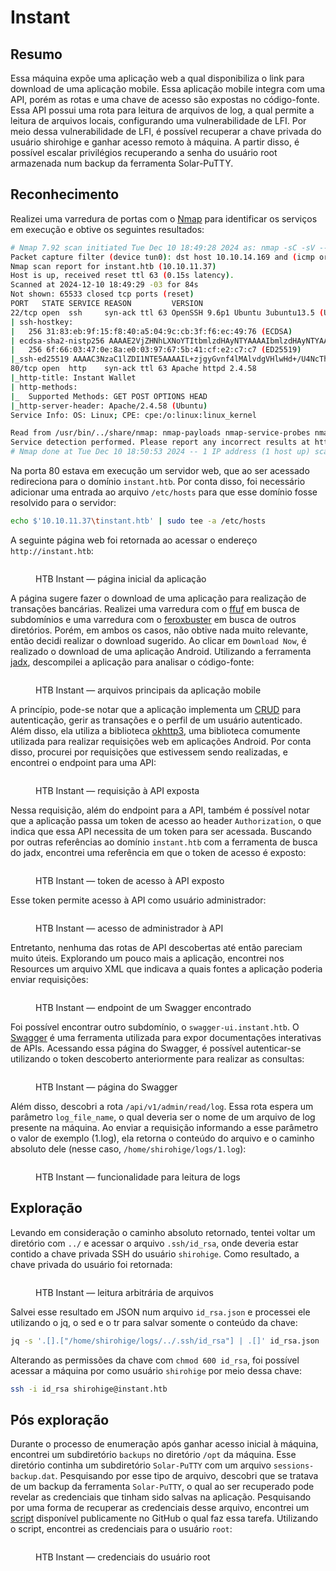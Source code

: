 # Instant

## Resumo

Essa máquina expõe uma aplicação web a qual disponibiliza o link para download de uma aplicação mobile. Essa aplicação mobile integra com uma API, porém as rotas e uma chave de acesso são expostas no código-fonte. Essa API possui uma rota para leitura de arquivos de log, a qual permite a leitura de arquivos locais, configurando uma vulnerabilidade de LFI. Por meio dessa vulnerabilidade de LFI, é possível recuperar a chave privada do usuário shirohige e ganhar acesso remoto à máquina. A partir disso, é possível escalar privilégios recuperando a senha do usuário root armazenada num backup da ferramenta Solar-PuTTY.

## Reconhecimento

Realizei uma varredura de portas com o [Nmap](https://nmap.org/) para identificar os serviços em execução e obtive os seguintes resultados:

```bash
# Nmap 7.92 scan initiated Tue Dec 10 18:49:28 2024 as: nmap -sC -sV --min-rate=1000 -T2 -vvv -p- -oA nmap/full 10.10.11.37
Packet capture filter (device tun0): dst host 10.10.14.169 and (icmp or icmp6 or ((tcp) and (src host 10.10.11.37)))
Nmap scan report for instant.htb (10.10.11.37)
Host is up, received reset ttl 63 (0.15s latency).
Scanned at 2024-12-10 18:49:29 -03 for 84s
Not shown: 65533 closed tcp ports (reset)
PORT   STATE SERVICE REASON         VERSION
22/tcp open  ssh     syn-ack ttl 63 OpenSSH 9.6p1 Ubuntu 3ubuntu13.5 (Ubuntu Linux; protocol 2.0)
| ssh-hostkey: 
|   256 31:83:eb:9f:15:f8:40:a5:04:9c:cb:3f:f6:ec:49:76 (ECDSA)
| ecdsa-sha2-nistp256 AAAAE2VjZHNhLXNoYTItbmlzdHAyNTYAAAAIbmlzdHAyNTYAAABBBMM6fK04LJ4jNNL950Ft7YHPO9NKONYVCbau/+tQKoy3u7J9d8xw2sJaajQGLqTvyWMolbN3fKzp7t/s/ZMiZNo=
|   256 6f:66:03:47:0e:8a:e0:03:97:67:5b:41:cf:e2:c7:c7 (ED25519)
|_ssh-ed25519 AAAAC3NzaC1lZDI1NTE5AAAAIL+zjgyGvnf4lMAlvdgVHlwHd+/U4NcThn1bx5/4DZYY
80/tcp open  http    syn-ack ttl 63 Apache httpd 2.4.58
|_http-title: Instant Wallet
| http-methods: 
|_  Supported Methods: GET POST OPTIONS HEAD
|_http-server-header: Apache/2.4.58 (Ubuntu)
Service Info: OS: Linux; CPE: cpe:/o:linux:linux_kernel

Read from /usr/bin/../share/nmap: nmap-payloads nmap-service-probes nmap-services.
Service detection performed. Please report any incorrect results at https://nmap.org/submit/ .
# Nmap done at Tue Dec 10 18:50:53 2024 -- 1 IP address (1 host up) scanned in 85.28 seconds
```

Na porta 80 estava em execução um servidor web, que ao ser acessado redireciona para o domínio `instant.htb`. Por conta disso, foi necessário adicionar uma entrada ao arquivo `/etc/hosts` para que esse domínio fosse resolvido para o servidor:

```bash
echo $'10.10.11.37\tinstant.htb' | sudo tee -a /etc/hosts
```

A seguinte página web foi retornada ao acessar o endereço `http://instant.htb`:

<figure><img src="../../../.gitbook/assets/image.png" alt=""><figcaption><p>HTB Instant — página inicial da aplicação</p></figcaption></figure>

A página sugere fazer o download de uma aplicação para realização de transações bancárias. Realizei uma varredura com o [ffuf](https://github.com/ffuf/ffuf) em busca de subdomínios e uma varredura com o [feroxbuster](https://github.com/epi052/feroxbuster) em busca de outros diretórios. Porém, em ambos os casos, não obtive nada muito relevante, então decidi realizar o download sugerido. Ao clicar em `Download Now`, é realizado o download de uma aplicação Android. Utilizando a ferramenta [jadx](https://github.com/skylot/jadx), descompilei a aplicação para analisar o código-fonte:

<figure><img src="../../../.gitbook/assets/image (1).png" alt=""><figcaption><p>HTB Instant — arquivos principais da aplicação mobile</p></figcaption></figure>

A princípio, pode-se notar que a aplicação implementa um [CRUD](https://developer.mozilla.org/pt-BR/docs/Glossary/CRUD) para autenticação, gerir as transações e o perfil de um usuário autenticado. Além disso, ela utiliza a biblioteca [okhttp3](https://square.github.io/okhttp/), uma biblioteca comumente utilizada para realizar requisições web em aplicações Android. Por conta disso, procurei por requisições que estivessem sendo realizadas, e encontrei o endpoint para uma API:

<figure><img src="../../../.gitbook/assets/image (2).png" alt=""><figcaption><p>HTB Instant — requisição à API exposta</p></figcaption></figure>

Nessa requisição, além do endpoint para a API, também é possível notar que a aplicação passa um token de acesso ao header `Authorization`, o que indica que essa API necessita de um token para ser acessada. Buscando por outras referências ao domínio `instant.htb` com a ferramenta de busca do jadx, encontrei uma referência em que o token de acesso é exposto:

<figure><img src="../../../.gitbook/assets/image (3).png" alt=""><figcaption><p>HTB Instant — token de acesso à API exposto</p></figcaption></figure>

Esse token permite acesso à API como usuário administrador:

<figure><img src="../../../.gitbook/assets/image (4).png" alt=""><figcaption><p>HTB Instant — acesso de administrador à API</p></figcaption></figure>

Entretanto, nenhuma das rotas de API descobertas até então pareciam muito úteis. Explorando um pouco mais a aplicação, encontrei nos Resources um arquivo XML que indicava a quais fontes a aplicação poderia enviar requisições:

<figure><img src="../../../.gitbook/assets/image (5).png" alt=""><figcaption><p>HTB Instant — endpoint de um Swagger encontrado</p></figcaption></figure>

Foi possível encontrar outro subdomínio, o `swagger-ui.instant.htb`. O [Swagger](https://swagger.io/) é uma ferramenta utilizada para expor documentações interativas de APIs. Acessando essa página do Swagger, é possível autenticar-se utilizando o token descoberto anteriormente para realizar as consultas:

<figure><img src="../../../.gitbook/assets/image (6).png" alt=""><figcaption><p>HTB Instant ­­— página do Swagger</p></figcaption></figure>

Além disso, descobri a rota `/api/v1/admin/read/log`. Essa rota espera um parâmetro `log_file_name`, o qual deveria ser o nome de um arquivo de log presente na máquina. Ao enviar a requisição informando a esse parâmetro o valor de exemplo (1.log), ela retorna o conteúdo do arquivo e o caminho absoluto dele (nesse caso, `/home/shirohige/logs/1.log`):

<figure><img src="../../../.gitbook/assets/image (8).png" alt=""><figcaption><p>HTB Instant — funcionalidade para leitura de logs </p></figcaption></figure>

## Exploração

Levando em consideração o caminho absoluto retornado, tentei voltar um diretório com `../` e acessar o arquivo `.ssh/id_rsa`, onde deveria estar contido a chave privada SSH do usuário `shirohige`. Como resultado, a chave privada do usuário foi retornada:

<figure><img src="../../../.gitbook/assets/image (7).png" alt=""><figcaption><p>HTB Instant — leitura arbitrária de arquivos</p></figcaption></figure>

Salvei esse resultado em JSON num arquivo `id_rsa.json` e processei ele utilizando o jq, o sed e o tr para salvar somente o conteúdo da chave:

```bash
jq -s '.[].["/home/shirohige/logs/../.ssh/id_rsa"] | .[]' id_rsa.json | sed 's/\\n//g' | tr -d '"' | tee id_rsa
```

Alterando as permissões da chave com `chmod 600 id_rsa`, foi possível acessar a máquina por como usuário `shirohige` por meio dessa chave:

```bash
ssh -i id_rsa shirohige@instant.htb
```

## Pós exploração

Durante o processo de enumeração após ganhar acesso inicial à máquina, encontrei um subdiretório `backups` no diretório `/opt` da máquina. Esse diretório continha um subdiretório `Solar-PuTTY` com um arquivo `sessions-backup.dat`. Pesquisando por esse tipo de arquivo, descobri que se tratava de um backup da ferramenta `Solar-PuTTY`, o qual ao ser recuperado pode revelar as credenciais que tinham sido salvas na aplicação. Pesquisando por uma forma de recuperar as credenciais desse arquivo, encontrei um [script](https://gist.github.com/xHacka/052e4b09d893398b04bf8aff5872d0d5) disponível publicamente no GitHub o qual faz essa tarefa. Utilizando o script, encontrei as credenciais para o usuário `root`:

<figure><img src="../../../.gitbook/assets/image (9).png" alt=""><figcaption><p>HTB Instant — credenciais do usuário root</p></figcaption></figure>
